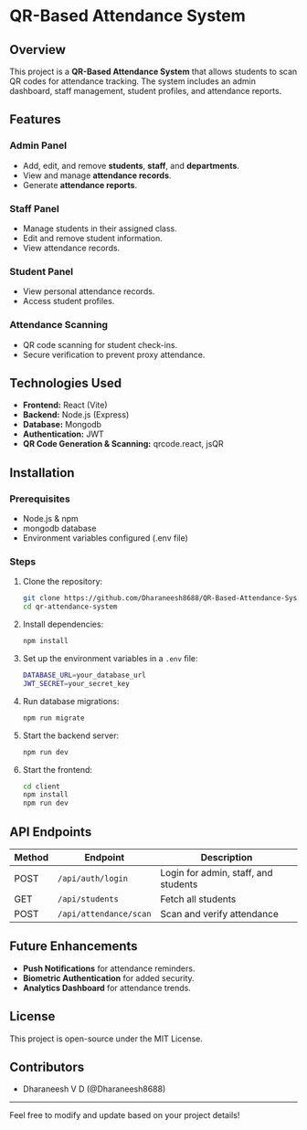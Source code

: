# QR-Based Attendance System

## Overview
This project is a **QR-Based Attendance System** that allows students to scan QR codes for attendance tracking. The system includes an admin dashboard, staff management, student profiles, and attendance reports.

## Features
### Admin Panel
- Add, edit, and remove **students**, **staff**, and **departments**.
- View and manage **attendance records**.
- Generate **attendance reports**.

### Staff Panel
- Manage students in their assigned class.
- Edit and remove student information.
- View attendance records.

### Student Panel
- View personal attendance records.
- Access student profiles.

### Attendance Scanning
- QR code scanning for student check-ins.
- Secure verification to prevent proxy attendance.

## Technologies Used
- **Frontend:** React (Vite)
- **Backend:** Node.js (Express)
- **Database:** Mongodb
- **Authentication:** JWT
- **QR Code Generation & Scanning:** qrcode.react, jsQR


## Installation
### Prerequisites
- Node.js & npm
- mongodb database
- Environment variables configured (.env file)

### Steps
1. Clone the repository:
   ```sh
   git clone https://github.com/Dharaneesh8688/QR-Based-Attendance-System-MERN.git
   cd qr-attendance-system
   ```
2. Install dependencies:
   ```sh
   npm install
   ```
3. Set up the environment variables in a `.env` file:
   ```sh
   DATABASE_URL=your_database_url
   JWT_SECRET=your_secret_key
   ```
4. Run database migrations:
   ```sh
   npm run migrate
   ```
5. Start the backend server:
   ```sh
   npm run dev
   ```
6. Start the frontend:
   ```sh
   cd client
   npm install
   npm run dev
   ```

## API Endpoints
| Method | Endpoint | Description |
|--------|-------------|-------------|
| POST | `/api/auth/login` | Login for admin, staff, and students |
| GET | `/api/students` | Fetch all students |
| POST | `/api/attendance/scan` | Scan and verify attendance |

## Future Enhancements
- **Push Notifications** for attendance reminders.
- **Biometric Authentication** for added security.
- **Analytics Dashboard** for attendance trends.

## License
This project is open-source under the MIT License.

## Contributors
- Dharaneesh V D (@Dharaneesh8688)

---
Feel free to modify and update based on your project details!



